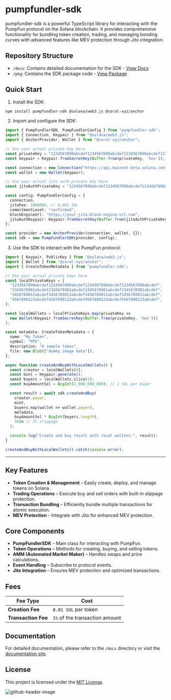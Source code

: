 # pumpfundler-sdk

pumpfundler-sdk is a powerful TypeScript library for interacting with the PumpFun protocol on the Solana blockchain. It provides comprehensive functionality for bundling token creation, trading, and managing bonding curves with advanced features like MEV protection through Jito integration.

## Repository Structure

- `/docs`: Contains detailed documentation for the SDK - [View Docs](https://pumpfundler.mintlify.app/)
- `/pkg`: Contains the SDK package code - [View Package](https://www.npmjs.com/package/pumpfundler-sdk)

## Quick Start

1. Install the SDK:

```bash
npm install pumpfundler-sdk @solana/web3.js @coral-xyz/anchor
```

2. Import and configure the SDK:

```typescript
import { PumpFundlerSDK, PumpFundlerConfig } from "pumpfundler-sdk";
import { Connection, Keypair } from "@solana/web3.js";
import { AnchorProvider, Wallet } from "@coral-xyz/anchor";

// Use your actual private key here
const privateKey = "1234567890abcdef1234567890abcdef1234567890abcdef1234567890abcdef";
const keypair = Keypair.fromSecretKey(Buffer.from(privateKey, 'hex'));

const connection = new Connection("https://api.mainnet-beta.solana.com");
const wallet = new Wallet(keypair);

// Use your actual Jito auth private key here
const jitoAuthPrivateKey = "1234567890abcdef1234567890abcdef1234567890abcdef1234567890abcdef";

const config: PumpFundlerConfig = {
  connection,
  jitoFee: 1000000, // 0.001 SOL
  commitmentLevel: "confirmed",
  blockEngineUrl: "https://your-jito-block-engine-url.com",
  jitoAuthKeypair: Keypair.fromSecretKey(Buffer.from(jitoAuthPrivateKey, 'hex')),
};

const provider = new AnchorProvider(connection, wallet, {});
const sdk = new PumpFundlerSDK(provider, config);
```

3. Use the SDK to interact with the PumpFun protocol:

```typescript
import { Keypair, PublicKey } from "@solana/web3.js";
import { Wallet } from "@coral-xyz/anchor";
import { CreateTokenMetadata } from "pumpfundler-sdk";

// Use your actual private keys here
const localPrivateKeys = [
  "1234567890abcdef1234567890abcdef1234567890abcdef1234567890abcdef",
  "2345678901abcdef2345678901abcdef2345678901abcdef2345678901abcdef",
  "3456789012abcdef3456789012abcdef3456789012abcdef3456789012abcdef",
  "4567890123abcdef4567890123abcdef4567890123abcdef4567890123abcdef",
];

const localWallets = localPrivateKeys.map(privateKey => 
  new Wallet(Keypair.fromSecretKey(Buffer.from(privateKey, 'hex')))
);

const metadata: CreateTokenMetadata = {
  name: "My Token",
  symbol: "MTK",
  description: "A sample token",
  file: new Blob(["dummy image data"]),
};

async function createAndBuyWithLocalWallets() {
  const creator = localWallets[0];
  const mint = Keypair.generate();
  const buyers = localWallets.slice(1);
  const buyAmountSol = BigInt(1_000_000_000); // 1 SOL per buyer

  const result = await sdk.createAndBuy(
    creator.payer,
    mint,
    buyers.map(wallet => wallet.payer),
    metadata,
    buyAmountSol * BigInt(buyers.length),
    300n // 3% slippage
  );

  console.log("Create and buy result with local wallets:", result);
}

createAndBuyWithLocalWallets().catch(console.error);
```

---

## Key Features  

- **Token Creation & Management** – Easily create, deploy, and manage tokens on Solana.  
- **Trading Operations** – Execute buy and sell orders with built-in slippage protection.  
- **Transaction Bundling** – Efficiently bundle multiple transactions for atomic execution.  
- **MEV Protection** – Integrate with Jito for enhanced MEV protection.  

## Core Components  

- **PumpFundlerSDK** – Main class for interacting with PumpFun.  
- **Token Operations** – Methods for creating, buying, and selling tokens.  
- **AMM (Automated Market Maker)** – Handles swaps and price calculations.  
- **Event Handling** – Subscribe to protocol events.  
- **Jito Integration** – Ensures MEV protection and optimized transactions.  

## Fees  

| Fee Type         | Cost                  |
|-----------------|----------------------|
| **Creation Fee**  | `0.01 SOL` per token |
| **Transaction Fee** | `1%` of the transaction amount |

## Documentation

For detailed documentation, please refer to the `/docs` directory or visit the [documentation site](https://pumpfundler.mintlify.app/).

## License

This project is licensed under the [MIT License](LICENSE).

![github-header-image](https://github.com/user-attachments/assets/d0944308-5979-4521-a000-0a40332998f4)

